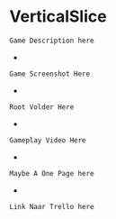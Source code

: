 # VerticalSlice

    Game Description here
-

    Game Screenshot Here
-
    
    Root Volder Here
-

    Gameplay Video Here
-

    Maybe A One Page here
-

    Link Naar Trello here